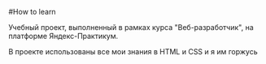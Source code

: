 #How to learn

Учебный проект, выполненный в рамках курса "Веб-разработчик", на платформе Яндекс-Практикум.

В проекте использованы все мои знания в HTML и СSS и я им горжусь
